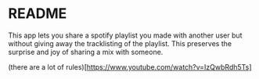# README

This app lets you share a spotify playlist you made with another user but without giving away the tracklisting of the playlist. This preserves the surprise and joy of sharing a mix with someone.

(there are a lot of rules)[https://www.youtube.com/watch?v=IzQwbRdh5Ts]
